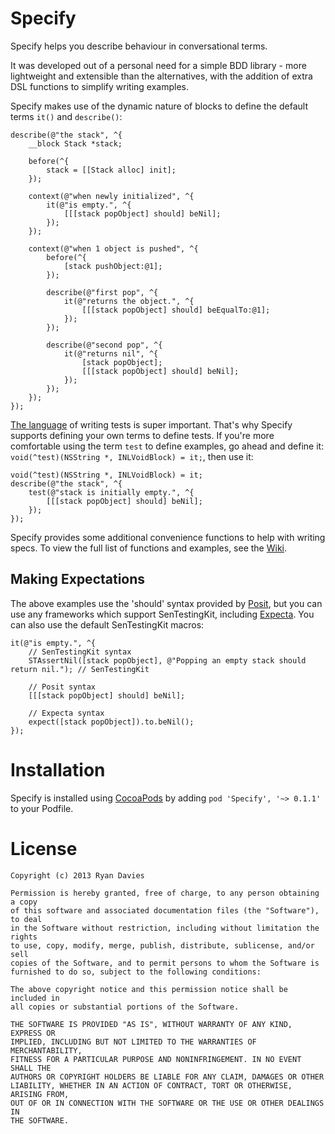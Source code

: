 Specify
=======

Specify helps you describe behaviour in conversational terms.

It was developed out of a personal need for a simple BDD library - more lightweight and extensible than the alternatives, with the addition of extra DSL functions to simplify writing examples.

Specify makes use of the dynamic nature of blocks to define the default terms `it()` and `describe()`:

```
describe(@"the stack", ^{
    __block Stack *stack;

    before(^{
        stack = [[Stack alloc] init];
    });

    context(@"when newly initialized", ^{
        it(@"is empty.", ^{
            [[[stack popObject] should] beNil];
        });
    });
    
    context(@"when 1 object is pushed", ^{
        before(^{
            [stack pushObject:@1];
        });
        
        describe(@"first pop", ^{
            it(@"returns the object.", ^{
                [[[stack popObject] should] beEqualTo:@1];
            });
        });
    
        describe(@"second pop", ^{
            it(@"returns nil", ^{
                [stack popObject];
                [[[stack popObject] should] beNil];
            });
        });
    });
});
```

[The language][Introducing BDD] of writing tests is super important. That's why Specify supports defining your own terms to define tests. If you're more comfortable using the term `test` to define examples, go ahead and define it: `void(^test)(NSString *, INLVoidBlock) = it;`, then use it:

```
void(^test)(NSString *, INLVoidBlock) = it;
describe(@"the stack", ^{
    test(@"stack is initially empty.", ^{
        [[[stack popObject] should] beNil];
    });
});
```

Specify provides some additional convenience functions to help with writing specs. To view the full list of functions and examples, see the [Wiki][].

[Inline]: http://www.github.com/rdavies/Inline
[Introducing BDD]: http://dannorth.net/introducing-bdd/
[Wiki]: https://github.com/rdavies/Specify/wiki

Making Expectations
-------------------

The above examples use the 'should' syntax provided by [Posit][], but you can use any frameworks which support SenTestingKit, including [Expecta][]. You can also use the default SenTestingKit macros:

```
it(@"is empty.", ^{
    // SenTestingKit syntax
    STAssertNil([stack popObject], @"Popping an empty stack should return nil."); // SenTestingKit
    
    // Posit syntax
    [[[stack popObject] should] beNil];
    
    // Expecta syntax
    expect([stack popObject]).to.beNil();
});
```

[Posit]: https://github.com/rdavies/Posit
[RSpec]: http://rspec.info
[Expecta]: https://github.com/petejkim/expecta

Installation
============

Specify is installed using [CocoaPods][] by adding `pod 'Specify', '~> 0.1.1'` to your Podfile.

[CocoaPods]: https://github.com/CocoaPods/CocoaPods

License
=======

    Copyright (c) 2013 Ryan Davies
    
    Permission is hereby granted, free of charge, to any person obtaining a copy
    of this software and associated documentation files (the "Software"), to deal
    in the Software without restriction, including without limitation the rights
    to use, copy, modify, merge, publish, distribute, sublicense, and/or sell
    copies of the Software, and to permit persons to whom the Software is
    furnished to do so, subject to the following conditions:
    
    The above copyright notice and this permission notice shall be included in
    all copies or substantial portions of the Software.
    
    THE SOFTWARE IS PROVIDED "AS IS", WITHOUT WARRANTY OF ANY KIND, EXPRESS OR
    IMPLIED, INCLUDING BUT NOT LIMITED TO THE WARRANTIES OF MERCHANTABILITY,
    FITNESS FOR A PARTICULAR PURPOSE AND NONINFRINGEMENT. IN NO EVENT SHALL THE
    AUTHORS OR COPYRIGHT HOLDERS BE LIABLE FOR ANY CLAIM, DAMAGES OR OTHER
    LIABILITY, WHETHER IN AN ACTION OF CONTRACT, TORT OR OTHERWISE, ARISING FROM,
    OUT OF OR IN CONNECTION WITH THE SOFTWARE OR THE USE OR OTHER DEALINGS IN
    THE SOFTWARE.
